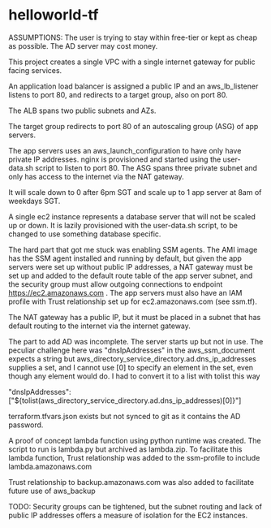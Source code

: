 # helloworld-tf

ASSUMPTIONS: The user is trying to stay within free-tier or kept as cheap as possible. The AD server may cost money.

This project creates a single VPC with a single internet gateway for public facing services.

An application load balancer is assigned a public IP and an aws_lb_listener listens to port 80, and redirects to a target group, also on port 80.

The ALB spans two public subnets and AZs.

The target group redirects to port 80 of an autoscaling group (ASG) of app servers. 

The app servers uses an aws_launch_configuration to have only have private IP addresses. nginx is provisioned and started using the user-data.sh script to listen to port 80. The ASG spans three private subnet and only has access to the internet via the NAT gateway.

It will scale down to 0 after 6pm SGT and scale up to 1 app server at 8am of weekdays SGT.

A single ec2 instance represents a database server that will not be scaled up or down. It is lazily provisioned with the user-data.sh script, to be changed to use something database specific.

The hard part that got me stuck was enabling SSM agents. The AMI image has the SSM agent installed and running by default, but given the app servers were set up without public IP addresses, a NAT gateway must be set up and added to the default route table of the app server subnet, and the security group must allow outgoing connections to endpoint https://ec2.amazonaws.com . The app servers must also have an IAM profile with Trust relationship set up for ec2.amazonaws.com (see ssm.tf).

The NAT gateway has a public IP, but it must be placed in a subnet that has default routing to the internet via the internet gateway.

The part to add AD was incomplete. The server starts up but not in use. The peculiar challenge here was "dnsIpAddresses" in the aws_ssm_document expects a string but aws_directory_service_directory.ad.dns_ip_addresses supplies a set, and I cannot use [0] to specify an element in the set, even though any element would do. I had to convert it to a list with tolist this way
                   
"dnsIpAddresses": ["${tolist(aws_directory_service_directory.ad.dns_ip_addresses)[0]}"]

terraform.tfvars.json exists but not synced to git as it contains the AD password.

A proof of concept lambda function using python runtime was created. The script to run is lambda.py but archived as lambda.zip. To facilitate this lambda function, Trust relationship was added to the ssm-profile to include lambda.amazonaws.com

Trust relationship to backup.amazonaws.com was also added to facilitate future use of aws_backup

TODO:
Security groups can be tightened, but the subnet routing and lack of public IP addresses offers a measure of isolation for the EC2 instances.


